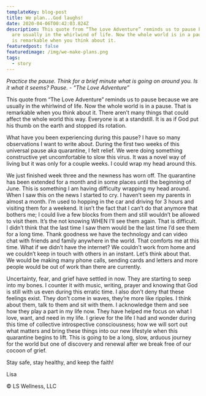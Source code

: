 ```yaml
---
templateKey: blog-post
title: We plan...God laughs!
date: 2020-04-06T00:42:03.824Z
description: This quote from “The Love Adventure” reminds us to pause because we
  are usually in the whirlwind of life. Now the whole world is in a pause. That
  is remarkable when you think about it.
featuredpost: false
featuredimage: /img/we-make-plans.png
tags:
  - story
---
```

*Practice the pause. Think for a brief minute what is going on around you. Is it what it seems? Pause. - “The Love Adventure”*

This quote from “The Love Adventure” reminds us to pause because we are usually in the whirlwind of life. Now the whole world is in a pause. That is remarkable when you think about it. There aren’t many things that could affect the whole world this way. Everyone is at a standstill. It is as if God put his thumb on the earth and stopped its rotation. 

What have you been experiencing during this pause? I have so many observations I want to write about. During the first two weeks of this universal pause aka quarantine, I felt relief. We were doing something constructive yet uncomfortable to slow this virus. It was a novel way of living but it was only for a couple weeks. I could wrap my head around this.

We just finished week three and the newness has worn off. The quarantine has been extended for a month and in some places until the beginning of June. This is something I am having difficulty wrapping my head around. When I saw this on the news I started to cry. I haven’t seen my parents in almost a month. I’m used to hopping in the car and driving for 3 hours and visiting them for a weekend. It isn’t the fact that I can’t do that anymore that bothers me; I could live a few blocks from them and still wouldn’t be allowed to visit them. It’s the not knowing WHEN I’ll see them again. That is difficult. I didn’t think that the last time I saw them would be the last time I’d see them for a long time. Thank goodness we have the technology and can video chat with friends and family anywhere in the world. That comforts me at this time. What if we didn’t have the internet? We couldn’t work from home and we couldn’t keep in touch with others in an instant. Let’s think about that. We would be making many phone calls, sending cards and letters and more people would be out of work than there are currently. 

Uncertainty, fear, and grief have settled in now. They are starting to seep into my bones. I counter it with music, writing, prayer and knowing that God is still with us even during this erratic time. I also don’t deny that these feelings exist. They don’t come in waves, they’re more like ripples. I think about them, talk to them and sit with them. I acknowledge them and see how they play a part in my life now. They have helped me focus on what I love, want, and need in my life. I grieve for the life I had and wonder during this time of collective introspective consciousness; how we will sort out what matters and bring these things into our new lifestyle when this quarantine begins to lift. This is going to be a long, slow, arduous journey for the world but one of discovery and renewal after we break free of our cocoon of grief. 

Stay safe, stay healthy, and keep the faith!

Lisa

© LS Wellness, LLC